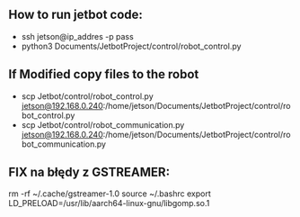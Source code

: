 


## How to run jetbot code:
 * ssh jetson@ip_addres -p pass
 * python3 Documents/JetbotProject/control/robot_control.py

## If Modified copy files to the robot
 * scp Jetbot/control/robot_control.py jetson@192.168.0.240:/home/jetson/Documents/JetbotProject/control/robot_control.py
 * scp Jetbot/control/robot_communication.py jetson@192.168.0.240:/home/jetson/Documents/JetbotProject/control/robot_communication.py


## FIX na błędy z GSTREAMER:
rm -rf ~/.cache/gstreamer-1.0
source ~/.bashrc
export LD_PRELOAD=/usr/lib/aarch64-linux-gnu/libgomp.so.1




